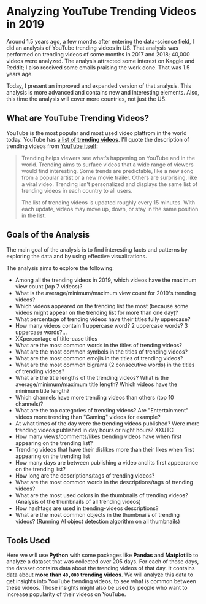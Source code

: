 # Analyzing YouTube Trending Videos in 2019

Around 1.5 years ago, a few months after entering the data-science field, I did an analysis of YouTube trending videos in US. That analysis was performed on trending videos of some months in 2017 and 2018; 40,000 videos were analyzed. The analysis attracted some interest on Kaggle and Reddit; I also received some emails praising the work done. That was 1.5 years age.

Today, I present an improved and expanded version of that analysis. This analysis is more advanced and contains new and interesting elements. Also, this time the analysis will cover more countries, not just the US.

## What are YouTube Trending Videos?

YouTube is the most popular and most used video platfrom in the world today. YouTube has [a list of **trending videos**](https://www.youtube.com/feed/trending). I'll quote the description of trending videos from [YouTube itself](https://support.google.com/youtube/answer/7239739?hl=en):

> Trending helps viewers see what’s happening on YouTube and in the world. Trending aims to surface videos that a wide range of viewers would find interesting. Some trends are predictable, like a new song from a popular artist or a new movie trailer. Others are surprising, like a viral video. Trending isn't personalized and displays the same list of trending videos in each country to all users.
>
> The list of trending videos is updated roughly every 15 minutes. With each update, videos may move up, down, or stay in the same position in the list.

## Goals of the Analysis

The main goal of the analysis is to find interesting facts and patterns by exploring the data and by using effective visualizations.

The analysis aims to explore the following:

- Among all the trending videos in 2019, which videos have the maximum view count (top 7 videos)?
- What is the average/minimum/maximum view count for 2019's trending videos?
- Which videos appeared on the trending list the most (because some videos might appear on the trending list for more than one day)? 
- What percentage of trending videos have their titles fully uppercase?
- How many videos contain 1 uppercase word? 2 uppercase words? 3 uppercase words?...
- XXpercentage of title-case titles
- What are the most common words in the titles of trending videos?
- What are the most common symbols in the titles of trending videos?
- What are the most common emojis in the titles of trending videos?
- What are the most common bigrams (2 consecutive words) in the titles of trending videos?
- What are the title lengths of the trending videos? What is the average/minimum/maximum title length? Which videos have the minimum title length?
- Which channels have more trending videos than others (top 10 channels)?
- What are the top categories of trending videos? Are "Entertainment" videos more trending than "Gaming" videos for example?
- At what times of the day were the trending videos published? Were more trending videos published in day hours or night hours? XXUTC
- How many views/comments/likes trending videos have when first appearing on the trending list?
- Trending videos that have their dislikes more than their likes when first appearing on the trending list
- How many days are between publishing a video and its first appearance on the trending list?
- How long are the descriptions/tags of trending videos?
- What are the most common words in the descriptions/tags of trending videos?
- What are the most used colors in the thumbnails of trending videos? (Analysis of the thumbnails of all trending videos)
- How hashtags are used in trending-videos descriptions?
- What are the most common objects in the thumbnails of trending videos? (Running AI object detection algorithm on all thumbnails)

## Tools Used



 Here we will use **Python** with some packages like **Pandas** and **Matplotlib** to analyze a dataset that was collected over 205 days. For each of those days, the dataset contains data about the trending videos of that day. It contains data about **more than `40,000` trending videos**. We will analyze this data to get insights into YouTube trending videos, to see what is common between these videos. Those insights might also be used by people who want to increase popularity of their videos on YouTube.
